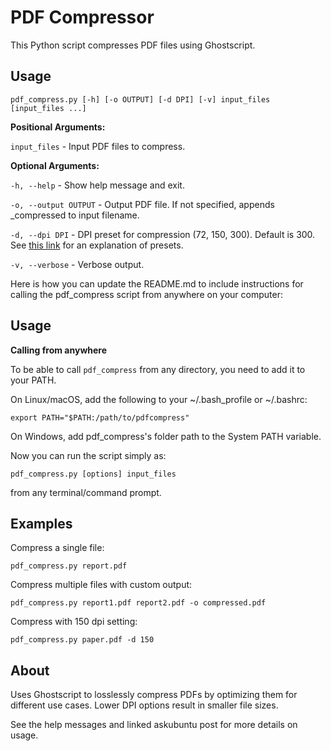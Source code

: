 # PDF Compressor

This Python script compresses PDF files using Ghostscript. 

## Usage

```
pdf_compress.py [-h] [-o OUTPUT] [-d DPI] [-v] input_files [input_files ...]
```

**Positional Arguments:**

`input_files` - Input PDF files to compress.

**Optional Arguments:**

`-h, --help` - Show help message and exit.

`-o, --output OUTPUT` - Output PDF file. If not specified, appends _compressed to input filename.

`-d, --dpi DPI` - DPI preset for compression (72, 150, 300). Default is 300. See [this link](https://askubuntu.com/q/113544) for an explanation of presets.

`-v, --verbose` - Verbose output.


Here is how you can update the README.md to include instructions for calling the pdf_compress script from anywhere on your computer:

## Usage

**Calling from anywhere**

To be able to call `pdf_compress` from any directory, you need to add it to your PATH.

On Linux/macOS, add the following to your ~/.bash_profile or ~/.bashrc:

```
export PATH="$PATH:/path/to/pdfcompress"
```

On Windows, add pdf_compress's folder path to the System PATH variable.

Now you can run the script simply as:

```
pdf_compress.py [options] input_files
```

from any terminal/command prompt.




## Examples

Compress a single file:

```
pdf_compress.py report.pdf
```

Compress multiple files with custom output:

```  
pdf_compress.py report1.pdf report2.pdf -o compressed.pdf
```

Compress with 150 dpi setting:

```
pdf_compress.py paper.pdf -d 150
```

## About

Uses Ghostscript to losslessly compress PDFs by optimizing them for different use cases. Lower DPI options result in smaller file sizes.

See the help messages and linked askubuntu post for more details on usage.
